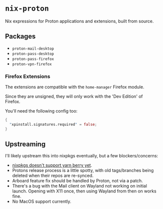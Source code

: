 # `nix-proton`

Nix expressions for Proton applications and extensions, built from source.

## Packages

- `proton-mail-desktop`
- `proton-pass-desktop`
- `proton-pass-firefox`
- `proton-vpn-firefox`

### Firefox Extensions

The extensions are compatible with the `home-manager` Firefox module.

Since they are unsigned, they will only work with the 'Dev Edition' of Firefox.

You'll need the following config too:

```nix
{
  "xpinstall.signatures.required" = false;
}
```

## Upstreaming

I'll likely upstream this into nixpkgs eventually, but a few blockers/concerns:
- [nixpkgs doesn't support yarn berry yet](https://github.com/NixOS/nixpkgs/issues/254369).
- Protons release process is a little spotty, with old tags/branches being deleted when their repos are re-synced.
- Arboard feature fix should be handled by Proton, not via a patch.
- There's a bug with the Mail client on Wayland not working on initial launch. Opening with X11 once, then using Wayland from then on works fine.
- No MacOS support currently.
